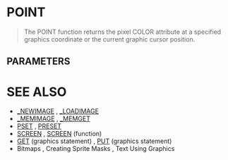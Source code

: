 # POINT
> The POINT function returns the pixel COLOR attribute at a specified graphics coordinate or the current graphic cursor position.

## PARAMETERS


# SEE ALSO
* [_NEWIMAGE](_NEWIMAGE.md) , [_LOADIMAGE](_LOADIMAGE.md)
* [_MEMIMAGE](_MEMIMAGE.md) , [_MEMGET](_MEMGET.md)
* [PSET](PSET.md) , [PRESET](PRESET.md)
* [SCREEN](SCREEN.md) , [SCREEN](SCREEN.md) (function)
* [GET](GET.md) (graphics statement) , [PUT](PUT.md) (graphics statement)
* Bitmaps , Creating Sprite Masks , Text Using Graphics

